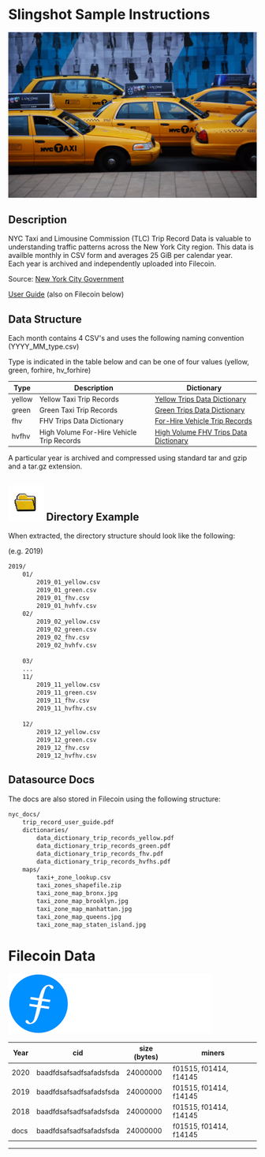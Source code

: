 
# Slingshot Sample Instructions

![Taxi](images/manh_cab.0.0.jpg "Taxi")

## Description 
NYC Taxi and Limousine Commission (TLC) Trip Record Data is valuable to
understanding traffic patterns across the New York City region.  This data
is availble monthly in CSV form and averages 25 GiB per calendar year.  
Each year is archived and independently uploaded into Filecoin.

Source: [New York City Government](https://www1.nyc.gov/site/tlc/about/tlc-trip-record-data.page)

[User Guide](https://www1.nyc.gov/assets/tlc/downloads/pdf/trip_record_user_guide.pdf) 
(also on Filecoin below)


## Data Structure

Each month contains 4 CSV's and uses the following naming convention  (YYYY_MM_type.csv)

Type is indicated in the table below and can be one of four values (yellow, green, forhire, hv_forhire)

| Type | Description | Dictionary |
|------|-------------| ---------- |
| yellow | Yellow Taxi Trip Records |[Yellow Trips Data Dictionary](https://www1.nyc.gov/assets/tlc/downloads/pdf/data_dictionary_trip_records_yellow.pdf) |
| green | Green Taxi Trip Records | [Green Trips Data Dictionary](https://www1.nyc.gov/assets/tlc/downloads/pdf/data_dictionary_trip_records_green.pdf) |
| fhv | FHV Trips Data Dictionary | [For-Hire Vehicle Trip Records](https://www1.nyc.gov/assets/tlc/downloads/pdf/data_dictionary_trip_records_fhv.pdf) |
| hvfhv |High Volume For-Hire Vehicle Trip Records | [High Volume FHV Trips Data Dictionary](https://www1.nyc.gov/assets/tlc/downloads/pdf/data_dictionary_trip_records_hvfhs.pdf) |


A particular year is archived and compressed using standard tar and gzip and a tar.gz extension.


## <img src="images/folder.png" width="72"> Directory Example 

When extracted, the directory structure should look like the following:

(e.g. 2019)


```
2019/
	01/
		2019_01_yellow.csv 
		2019_01_green.csv
		2019_01_fhv.csv
		2019_01_hvhfv.csv 
	02/
		2019_02_yellow.csv 
		2019_02_green.csv
		2019_02_fhv.csv
		2019_02_hvhfv.csv 

	03/
	...
	11/
		2019_11_yellow.csv 
		2019_11_green.csv
		2019_11_fhv.csv
		2019_11_hvfhv.csv 

	12/
		2019_12_yellow.csv 
		2019_12_green.csv
		2019_12_fhv.csv
		2019_12_hvfhv.csv 
```

## Datasource Docs

The docs are also stored in Filecoin using the following structure:

```
nyc_docs/
    trip_record_user_guide.pdf
	dictionaries/
		data_dictionary_trip_records_yellow.pdf
		data_dictionary_trip_records_green.pdf
		data_dictionary_trip_records_fhv.pdf
		data_dictionary_trip_records_hvfhs.pdf
	maps/
		taxi+_zone_lookup.csv
		taxi_zones_shapefile.zip
		taxi_zone_map_bronx.jpg
		taxi_zone_map_brooklyn.jpg
		taxi_zone_map_manhattan.jpg
		taxi_zone_map_queens.jpg
		taxi_zone_map_staten_island.jpg
```

# Filecoin Data
![Filecoin](images/filecoin_logo.png "Filecoin")

| Year | cid | size (bytes) | miners |
| -----|-----|--------------|--------|
| 2020 | baadfdsafsadfsafadsfsda | 24000000 | f01515, f01414, f14145 |
| 2019 | baadfdsafsadfsafadsfsda | 24000000 | f01515, f01414, f14145 |
| 2018 | baadfdsafsadfsafadsfsda | 24000000 | f01515, f01414, f14145 |
| docs | baadfdsafsadfsafadsfsda | 24000000 | f01515, f01414, f14145 |

-----

